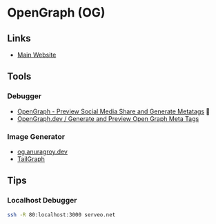 # OpenGraph (OG)

<!--
1,200 x 630 pixels
-->

<!--
https://github.com/QuiiBz/ogstudio

https://dito.so
-->

## Links

- [Main Website](https://ogp.me)

## Tools

### Debugger

- [OpenGraph - Preview Social Media Share and Generate Metatags](https://opengraph.xyz) 🌟
- [OpenGraph.dev / Generate and Preview Open Graph Meta Tags](https://opengraph.dev)

<!--
https://github.com/ThisIsSimmon/localhost-open-graph-debugger
-->

### Image Generator

- [og.anuragroy.dev](https://github.com/anurag-roy/og.anuragroy.dev)
- [TailGraph](https://tailgraph.com)

<!--
https://github.com/QuiiBz/ogstudio | https://ogstudio.app
-->

## Tips

### Localhost Debugger

```sh
ssh -R 80:localhost:3000 serveo.net
```
